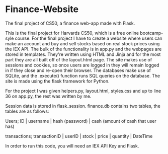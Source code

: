 # Finance-Website
The final project of CS50, a finance web-app made with Flask.

This is the final project for Harvards CS50, which is a free online bootcamp-syle course. For the final project I have to create a website where users can make an account and buy and sell stocks based on real stock prices using the IEX API. The bulk of the functionality is in app.py and the webpages are stored in templates. They're written using HTML and Jinja and for the most part they are all built off of the layout.html page. The site makes use of sessions and cookies, so once users are logged in they will remain logged in if they close and re-open their browser. The databases make use of SQLite, and the .execute() function runs SQL queries on the database. The site is made using the flask framework for Python.


For the project I was given helpers.py, layout.html, styles.css and up to line 36 on app.py, the rest was written by me.

Session data is stored in flask_session. finance.db contains two tables, the tables are as follows:

Users;
ID | username | hash (password) | cash (amount of cash that user has)

transactions;
transactionID | userID | stock | price | quantity | DateTime

In order to run this code, you will need an IEX API Key and Flask.
